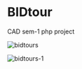 # BIDtour
CAD sem-1 php project

![bidtours](https://user-images.githubusercontent.com/6088824/39850137-ca78bd98-53dd-11e8-9362-736591d4b871.png)

![bidtours-1](https://user-images.githubusercontent.com/6088824/39850220-28424e58-53de-11e8-96b0-54b2f3827ed0.PNG)
